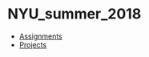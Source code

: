 # NYU_summer_2018

* [Assignments](https://github.com/EricSchles/NYU_summer_2018/blob/master/assignments.md)
* [Projects]()